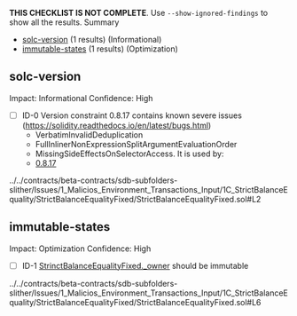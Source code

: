 **THIS CHECKLIST IS NOT COMPLETE**. Use `--show-ignored-findings` to show all the results.
Summary
 - [solc-version](#solc-version) (1 results) (Informational)
 - [immutable-states](#immutable-states) (1 results) (Optimization)
## solc-version
Impact: Informational
Confidence: High
 - [ ] ID-0
Version constraint 0.8.17 contains known severe issues (https://solidity.readthedocs.io/en/latest/bugs.html)
	- VerbatimInvalidDeduplication
	- FullInlinerNonExpressionSplitArgumentEvaluationOrder
	- MissingSideEffectsOnSelectorAccess.
It is used by:
	- [0.8.17](../../contracts/beta-contracts/sdb-subfolders-slither/Issues/1_Malicios_Environment_Transactions_Input/1C_StrictBalanceEquality/StrictBalanceEqualityFixed/StrictBalanceEqualityFixed.sol#L2)

../../contracts/beta-contracts/sdb-subfolders-slither/Issues/1_Malicios_Environment_Transactions_Input/1C_StrictBalanceEquality/StrictBalanceEqualityFixed/StrictBalanceEqualityFixed.sol#L2


## immutable-states
Impact: Optimization
Confidence: High
 - [ ] ID-1
[StrinctBalanceEqualityFixed._owner](../../contracts/beta-contracts/sdb-subfolders-slither/Issues/1_Malicios_Environment_Transactions_Input/1C_StrictBalanceEquality/StrictBalanceEqualityFixed/StrictBalanceEqualityFixed.sol#L6) should be immutable 

../../contracts/beta-contracts/sdb-subfolders-slither/Issues/1_Malicios_Environment_Transactions_Input/1C_StrictBalanceEquality/StrictBalanceEqualityFixed/StrictBalanceEqualityFixed.sol#L6


